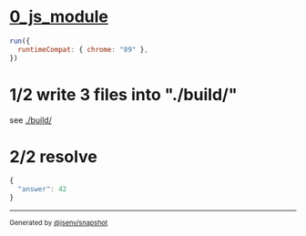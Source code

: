 # [0_js_module](../../import_dynamic_type_json.test.mjs#L27)

```js
run({
  runtimeCompat: { chrome: "89" },
})
```

# 1/2 write 3 files into "./build/"

see [./build/](./build/)

# 2/2 resolve

```js
{
  "answer": 42
}
```

---

<sub>
  Generated by <a href="https://github.com/jsenv/core/tree/main/packages/independent/snapshot">@jsenv/snapshot</a>
</sub>
